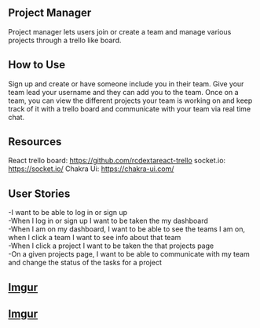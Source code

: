 ## Project Manager

Project manager lets users join or create a team and manage various projects through a trello like board.

## How to Use

Sign up and create or have someone include you in their team. Give your team lead your username and they can add you to the team. Once on a team, you can view the different projects your team is working on and keep track of it with a trello board and communicate with your team via real time chat.

## Resources

React trello board: https://github.com/rcdextareact-trello
socket.io: https://socket.io/
Chakra Ui: https://chakra-ui.com/

## User Stories

-I want to be able to log in or sign up  
-When I log in or sign up I want to be taken the my dashboard  
-When I am on my dashboard, I want to be able to see the teams I am on, when I click a team I want to see info about that team  
-When I click a project I want to be taken the that projects page  
-On a given projects page, I want to be able to communicate with my team and change the status of the tasks for a project

## [Imgur](https://i.imgur.com/JXL7WQf.png)

## [Imgur](https://i.imgur.com/HzXMv6j.png)
